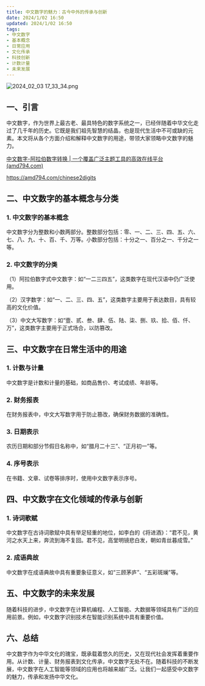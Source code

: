 ```yaml
---
title: 中文数字的魅力：古今中外的传承与创新
date: 2024/1/02 16:50
updated: 2024/1/02 16:50
tags:
- 中文数字
- 基本概念
- 日常应用
- 文化传承
- 科技创新
- 计数计量
- 未来发展
---
```


<img src="https://static.cmdragon.cn/blog/images/2024_02_03 17_33_34.png@blog" title="2024_02_03 17_33_34.png" alt="2024_02_03 17_33_34.png"/>

## 一、引言

中文数字，作为世界上最古老、最具特色的数字系统之一，已经伴随着中华文化走过了几千年的历史。它既是我们祖先智慧的结晶，也是现代生活中不可或缺的元素。本文将从各个方面介绍和解释中文数字的用途，带领大家领略中文数字的魅力。

[中文数字-阿拉伯数字转换 | 一个覆盖广泛主题工具的高效在线平台(amd794.com)](https://amd794.com/chinese2digits)

https://amd794.com/chinese2digits

## 二、中文数字的基本概念与分类

### 1. 中文数字的基本概念

中文数字分为整数和小数两部分。整数部分包括：零、一、二、三、四、五、六、七、八、九、十、百、千、万等。小数部分包括：十分之一、百分之一、千分之一等。

### 2. 中文数字的分类

（1）阿拉伯数字式中文数字：如“一二三四五”，这类数字在现代汉语中仍广泛使用。

（2）汉字数字：如“一、二、三、四、五”，这类数字主要用于表达数目，具有较高的文化价值。

（3）中文大写数字：如“壹、贰、叁、肆、伍、陆、柒、捌、玖、拾、佰、仟、万”，这类数字主要用于正式场合，以防篡改。

## 三、中文数字在日常生活中的用途

### 1. 计数与计量

中文数字是计数和计量的基础，如商品售价、考试成绩、年龄等。

### 2. 财务报表

在财务报表中，中文大写数字用于防止篡改，确保财务数据的准确性。

### 3. 日期表示

农历日期和部分节假日名称中，如“腊月二十三”、“正月初一”等。

### 4. 序号表示

在书籍、文章、试卷等排序时，使用中文数字表示序号。

## 四、中文数字在文化领域的传承与创新

### 1. 诗词歌赋

中文数字在古诗词歌赋中具有举足轻重的地位，如李白的《将进酒》：“君不见，黄河之水天上来，奔流到海不复回。君不见，高堂明镜悲白发，朝如青丝暮成雪。”

### 2. 成语典故

中文数字在成语典故中具有重要象征意义，如“三顾茅庐”、“五彩斑斓”等。

## 五、中文数字的未来发展

随着科技的进步，中文数字在计算机编程、人工智能、大数据等领域具有广泛的应用前景。例如，中文数字识别技术在智能识别系统中具有重要价值。

## 六、总结

中文数字作为中华文化的瑰宝，既承载着悠久的历史，又在现代社会发挥着重要作用。从计数、计量、财务报表到文化传承，中文数字无处不在。随着科技的不断发展，中文数字在人工智能等领域的应用也将越来越广泛。让我们一起感受中文数字的魅力，传承和发扬中华文化。
